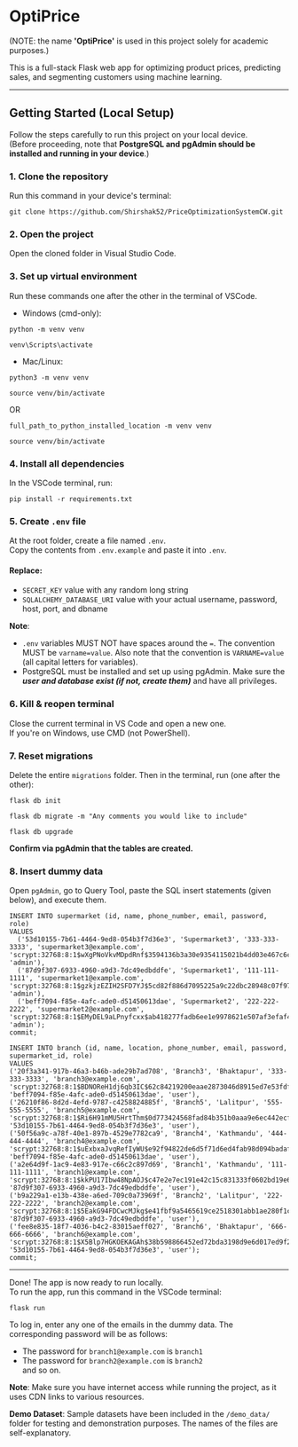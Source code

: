 # **OptiPrice**  
(NOTE: the name **'OptiPrice'** is used in this project solely for academic purposes.)

This is a full-stack Flask web app for optimizing product prices, predicting sales, and segmenting customers using machine learning.

----------------------------------------

## **Getting Started (Local Setup)**  
Follow the steps carefully to run this project on your local device.  
(Before proceeding, note that **PostgreSQL and pgAdmin should be installed and running in your device**.)


### 1. **Clone the repository**  
Run this command in your device's terminal:  
```
git clone https://github.com/Shirshak52/PriceOptimizationSystemCW.git
```


### 2. **Open the project**  
Open the cloned folder in Visual Studio Code.


### 3. **Set up virtual environment**  
Run these commands one after the other in the terminal of VSCode.

* Windows (cmd-only):  
```
python -m venv venv
```
```  
venv\Scripts\activate
```  

* Mac/Linux:  
```
python3 -m venv venv
```
```
source venv/bin/activate
```
OR
```
full_path_to_python_installed_location -m venv venv
```  
```
source venv/bin/activate
```


### 4. **Install all dependencies**  
In the VSCode terminal, run:  
```
pip install -r requirements.txt
```


### 5. **Create `.env` file**  
At the root folder, create a file named `.env`.  
Copy the contents from `.env.example` and paste it into `.env`.

#### **Replace:**  
- `SECRET_KEY` value with any random long string  
- `SQLALCHEMY_DATABASE_URI` value with your actual username, password, host, port, and dbname

**Note**:
* `.env` variables MUST NOT have spaces around the `=`. The convention MUST be `varname=value`. Also note that the convention is `VARNAME=value` (all capital letters for variables).
* PostgreSQL must be installed and set up using pgAdmin. Make sure the ***user and database exist (if not, create them)*** and have all privileges.


### 6. **Kill & reopen terminal**  
Close the current terminal in VS Code and open a new one.  
If you're on Windows, use CMD (not PowerShell).


### 7. **Reset migrations**  
Delete the entire `migrations` folder. Then in the terminal, run (one after the other):  
```
flask db init
```
```
flask db migrate -m "Any comments you would like to include"
```
```
flask db upgrade
```

**Confirm via pgAdmin that the tables are created.**


### 8. **Insert dummy data**  
Open `pgAdmin`, go to Query Tool, paste the SQL insert statements (given below), and execute them.  

```
INSERT INTO supermarket (id, name, phone_number, email, password, role)
VALUES 
  ('53d10155-7b61-4464-9ed8-054b3f7d36e3', 'Supermarket3', '333-333-3333', 'supermarket3@example.com', 'scrypt:32768:8:1$wXgPNoVkvMDpdRnf$3594136b3a30e9354115021b4dd03e467c6c4a4d00d7fd8ef86353787badd87ede1802b6c15248dd10109708442322fd08971c92108ed2a580923bbd679dfd68', 'admin'),
  ('87d9f307-6933-4960-a9d3-7dc49edbddfe', 'Supermarket1', '111-111-1111', 'supermarket1@example.com', 'scrypt:32768:8:1$gzkjzEZIH2SFD7YJ$5cd82f886d7095225a9c22dbc28948c07f97f8a53456ee4b4b4bc4cd69adab9e6adf8c7f4baa81f0f8ac883fef1ce80bb71455467cf366a6445ee032085690b1', 'admin'),
  ('beff7094-f85e-4afc-ade0-d51450613dae', 'Supermarket2', '222-222-2222', 'supermarket2@example.com', 'scrypt:32768:8:1$EMyDEL9aLPnyfcxx$ab418277fadb6ee1e9978621e507af3efaf46806f6d6b85ea688a62eefa2ecfd0c730eeda6025aaa8e11cd58a3fd1ca4a478ac05d3c04d5e1efb98b4d0f9d7c1', 'admin');
commit;

INSERT INTO branch (id, name, location, phone_number, email, password, supermarket_id, role) 
VALUES
('20f3a341-917b-46a3-b46b-ade29b7ad708', 'Branch3', 'Bhaktapur', '333-333-3333', 'branch3@example.com', 'scrypt:32768:8:1$BDNOReH1dj6qb3IC$62c84219200eaae2873046d8915ed7e53fdf71e58dd9dad984a1c71b38b01796a2edd56ae31bac81e4fa9f73c4ae824d38ea4a1ddb967ba80772f19e699985ad', 'beff7094-f85e-4afc-ade0-d51450613dae', 'user'),
('26210f86-8d2d-4efd-9787-c4258824885f', 'Branch5', 'Lalitpur', '555-555-5555', 'branch5@example.com', 'scrypt:32768:8:1$Ri6H91mMU5HrtThm$0d773424568fad84b351b0aaa9e6ec442ecf6237df76fefd9446992d3bbc286fa704e6dc8df08f6ba50ff0d5493124e7c31954f5208e3929bb081bfefda7d776', '53d10155-7b61-4464-9ed8-054b3f7d36e3', 'user'),
('50f56a9c-a78f-40e1-897b-4529e7782ca9', 'Branch4', 'Kathmandu', '444-444-4444', 'branch4@example.com', 'scrypt:32768:8:1$uExbxaJvqRefIyWU$e92f94822de6d5f71d6ed4fab98d094badaf63cf4ec959f8e9970b90a46d9ca939f5266fa0b6ffea398d58224059ce2b60a88558d7fff843aee154a96bfba46a', 'beff7094-f85e-4afc-ade0-d51450613dae', 'user'),
('a2e64d9f-1ac9-4e83-917e-c66c2c897d69', 'Branch1', 'Kathmandu', '111-111-1111', 'branch1@example.com', 'scrypt:32768:8:1$kkPU17Ibw48NpAOJ$c47e2e7ec191e42c15c831333f0602bd19e6441b1a891131a4db764ad7ba370d961841f7c3ce9bada90ab8dd0ee5c8ce47f3441d29f71ee951fec14e0165509d', '87d9f307-6933-4960-a9d3-7dc49edbddfe', 'user'),
('b9a229a1-e13b-438e-a6ed-709c0a73969f', 'Branch2', 'Lalitpur', '222-222-2222', 'branch2@example.com', 'scrypt:32768:8:1$5EakG94FDCwcMJkg$e41fbf9a5465619ce2518301abb1ae280f1c430e38d1d02f4a1017e38492b4b68abd62e8c191ca60c54e956aade3e78f9e779d658fec49ce365dbeb35501a581', '87d9f307-6933-4960-a9d3-7dc49edbddfe', 'user'),
('fee8e835-18f7-4036-b4c2-83015aeff027', 'Branch6', 'Bhaktapur', '666-666-6666', 'branch6@example.com', 'scrypt:32768:8:1$X5Blp7HGKOEKAGAh$38b598866452ed72bda3198d9e6d017ed9f2efc5e162d51ca7e538fd59f409dbb3e4f923239ce0a9e949d5a1c0bdb7f2bc9b81d1b80efc49db2f4180bbcb04b5', '53d10155-7b61-4464-9ed8-054b3f7d36e3', 'user');
commit;
```

----------------------------------------

Done! The app is now ready to run locally.  
To run the app, run this command in the VSCode terminal:  
```
flask run
```


To log in, enter any one of the emails in the dummy data. The corresponding password will be as follows:  
* The password for `branch1@example.com` is `branch1`  
* The password for `branch2@example.com` is `branch2`  
and so on.

**Note**: Make sure you have internet access while running the project, as it uses CDN links to various resources.

**Demo Dataset**: Sample datasets have been included in the `/demo_data/` folder for testing and demonstration purposes. The names of the files are self-explanatory.

